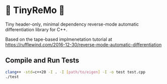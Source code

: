 # 🥁 TinyReMo 🥁

Tiny header-only, minimal dependency reverse-mode automatic differentiation library for C++.

Based on the tape-based implmenetation tutorial at https://rufflewind.com/2016-12-30/reverse-mode-automatic-differentiation

## Compile and Run Tests

```bash 
clang++ -std=c++20 -I . -I [path/to/eigen] -I -o test test.cpp
./test
```
